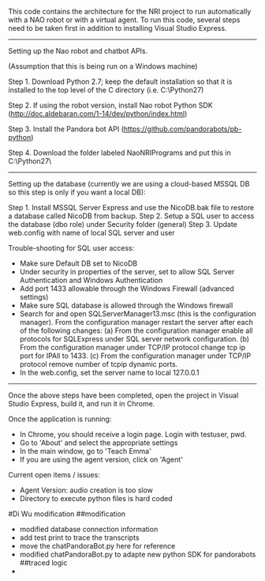 This code contains the architecture for the NRI project to run automatically with a NAO robot or with a virtual agent. To run this code, several steps need to be taken first in addition to installing Visual Studio Express. 

-------------------------------------------------

Setting up the Nao robot and chatbot APIs. 

(Assumption that this is being run on a Windows machine)

Step 1. Download Python 2.7; keep the default installation so that it is installed to the top level of the C directory (i.e. C:\Python27)

Step 2. If using the robot version, install Nao robot Python SDK (http://doc.aldebaran.com/1-14/dev/python/index.html)

Step 3. Install the Pandora bot API (https://github.com/pandorabots/pb-python)

Step 4. Download the folder labeled NaoNRIPrograms and put this in C:\Python27\

-------------------------------------------------

Setting up the database (currently we are using a cloud-based MSSQL DB so this step is only if you want a local DB):

Step 1. Install MSSQL Server Express and use the NicoDB.bak file to restore a database called NicoDB from backup.
Step 2. Setup a SQL user to access the database (dbo role) under Security folder (general)
Step 3. Update web.config with name of local SQL server and user

Trouble-shooting for SQL user access: 
* Make sure Default DB set to NicoDB
* Under security in properties of the server, set to allow SQL Server Authentication and Windows Authentication
* Add port 1433 allowable through the Windows Firewall (advanced settings)
* Make sure SQL database is allowed through the Windows firewall
* Search for and open SQLServerManager13.msc (this is the configuration manager). From the configuration manager restart the server after each of the following changes: (a) From the configuration manager enable all protocols for SQLExpress under SQL server network configuration. (b) From the configuration manager under TCP/IP protocol change tcp ip port for IPAll to 1433. (c) From the configuration manager under TCP/IP protocol remove number of tcpip dynamic ports.
* In the web.config, set the server name to local 127.0.0.1

-------------------------------------------------

Once the above steps have been completed, open the project in Visual Studio Express, build it, and run it in Chrome.

Once the application is running:
* In Chrome, you should receive a login page. Login with testuser, pwd. 
* Go to 'About' and select the appropriate settings
* In the main window, go to 'Teach Emma'
* If you are using the agent version, click on 'Agent'

Current open items / issues:
* Agent Version: audio creation is too slow
* Directory to execute python files is hard coded

#Di Wu modification
##modification
* modified database connection information
* add test print to trace the transcripts
* move the chatPandoraBot.py here for reference
* modified chatPandoraBot.py to adapte new python SDK for pandorabots
##traced logic
* 
